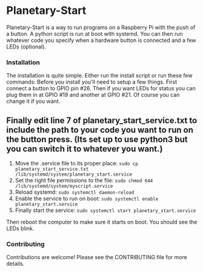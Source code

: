 # Planetary-Start
Planetary-Start is a way to run programs on a Raspberry Pi with the push of a button.
A python script is run at boot with systemd. You can then run whatever code you specify when a hardware button is connected and a few LEDs (optional).

### Installation
The installation is quite simple. Either run the install script or run these few commands:
Before you install you'll need to setup a few things. First connect a button to GPIO pin #26.
Then if you want LEDs for status you can plug them in at GPIO #19 and another at GPIO #21. Of course you can change it if you want. 

Finally edit line 7 of planetary_start_service.txt to include the path to your code you want to run on the button press. (Its set up to use python3 but you can switch it to whatever you want.) 
-------
1. Move the .service file to its proper place:
	`sudo cp planetary_start_service.txt /lib/systemd/system/planetary_start.service`
2. Set the right file permissions to the file:
	`sudo chmod 644 /lib/systemd/system/myscript.service`
3. Reload systemd:
	`sudo systemctl daemon-reload`
4. Enable the service to run on boot:
	`sudo systemctl enable planetary_start.service`
5. Finally start the service:
	`sudo systemctl start planetary_start.service`

Then reboot the computer to make sure it starts on boot. You should see the LEDs blink.

### Contributing
Contributions are welcome!
Please see the CONTRIBUTING file for more details.
